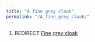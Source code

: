 ```yaml
---
title: "A fine grey cloak"
permalink: "/A_fine_grey_cloak/"
---
```


1.  REDIRECT [Fine grey cloak](Fine_grey_cloak "wikilink")